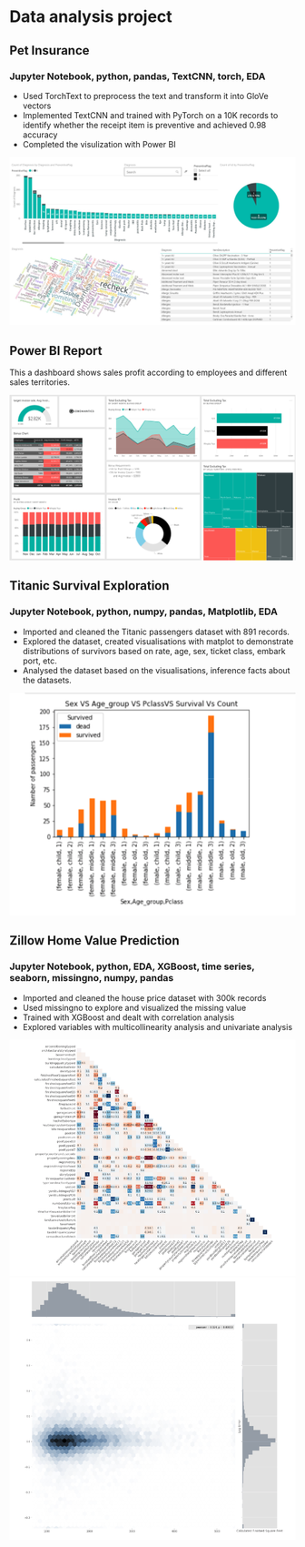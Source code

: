 # Data analysis project

## Pet Insurance
### Jupyter Notebook, python, pandas, TextCNN, torch, EDA
* Used TorchText to preprocess the text and transform it into GloVe vectors 
* Implemented TextCNN and trained with PyTorch on a 10K records to identify whether the receipt item is preventive and achieved 0.98 accuracy 
* Completed the visulization with Power BI

![alt text](Images/PetPic01.jpg)

## Power BI Report
This a dashboard shows sales profit according to employees and different sales territories. 

![alt text](Images/image1.png)

## Titanic Survival Exploration
### Jupyter Notebook, python, numpy, pandas, Matplotlib, EDA
- Imported and cleaned the Titanic passengers dataset with 891 records.
- Explored the dataset, created visualisations with matplot to demonstrate distributions of survivors based on rate, age, sex, ticket class, embark port, etc.
- Analysed the dataset based on the visualisations, inference facts about the datasets.

![alt text](Images/image5.png)

## Zillow Home Value Prediction
### Jupyter Notebook, python, EDA, XGBoost, time series, seaborn, missingno, numpy, pandas
- Imported and cleaned the house price dataset with 300k records
- Used missingno to explore and visualized the missing value 
- Trained with XGBoost and dealt with correlation analysis
- Explored variables with multicollinearity analysis and univariate analysis

![alt text](Images/image2.png)
![alt text](Images/image8.png)


